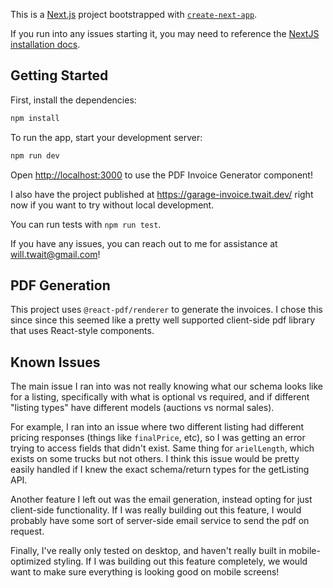 This is a [Next.js](https://nextjs.org) project bootstrapped with [`create-next-app`](https://nextjs.org/docs/app/api-reference/cli/create-next-app).

If you run into any issues starting it, you may need to reference the [NextJS installation docs](https://nextjs.org/docs/app/getting-started/installation).

## Getting Started

First, install the dependencies:

```bash
npm install
```

To run the app, start your development server:

```bash
npm run dev
```

Open [http://localhost:3000](http://localhost:3000) to use the PDF Invoice Generator component!

I also have the project published at https://garage-invoice.twait.dev/ right now if you want to try without local development.

You can run tests with `npm run test`.

If you have any issues, you can reach out to me for assistance at will.twait@gmail.com!

## PDF Generation

This project uses `@react-pdf/renderer` to generate the invoices. I chose this since since this seemed like a pretty well supported client-side pdf library that uses React-style components.

## Known Issues

The main issue I ran into was not really knowing what our schema looks like for a listing, specifically with what is optional vs required, and if different "listing types" have different models (auctions vs normal sales).

For example, I ran into an issue where two different listing had different pricing responses (things like `finalPrice`, etc), so I was getting an error trying to access fields that didn't exist. Same thing for `arielLength`, which exists on some trucks but not others. I think this issue would be pretty easily handled if I knew the exact schema/return types for the getListing API.

Another feature I left out was the email generation, instead opting for just client-side functionality. If I was really building out this feature, I would probably have some sort of server-side email service to send the pdf on request.

Finally, I've really only tested on desktop, and haven't really built in mobile-optimized styling. If I was building out this feature completely, we would want to make sure everything is looking good on mobile screens!
